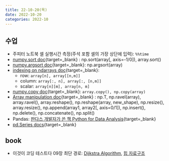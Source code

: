 ```yaml
---
title: 22-10-20(목)
date: 2022-10-20
categories: 2022-10
---
```


## 수업

- 주피터 노트북 셀 실행시간 측정(주석 포함 셀의 가장 상단에 입력): `%%time`
- [numpy.sort doc](https://numpy.org/doc/stable/reference/generated/numpy.sort.html?highlight=sort#numpy.sort){target=_blank} : np.sort(array[, axis=-1/0]), array.sort()
- [numpy.argsort doc](https://numpy.org/doc/stable/reference/generated/numpy.argsort.html?highlight=argsort#numpy.argsort){target=_blank}: np.argsort(array)
- [indexing on ndarrays doc](https://numpy.org/doc/stable/user/basics.indexing.html?highlight=indexing#basic-indexing){target=_blank}:
  - row: `array[n], array[[n,m]]`
  - column: `array[:, n], array[:, [n,m]]`
  - scalar: `array[n][m], array[n, m]`
- [numpy.copy doc](https://numpy.org/doc/stable/reference/generated/numpy.copy.html?highlight=numpy%20copy#numpy.copy){target=_blank}: `array.copy(), np.copy(array)`
- [Array manipulation doc](https://numpy.org/doc/stable/reference/routines.array-manipulation.html){target=_blank} : np.T, np.ravel(array), array.ravel(), array.reshape(), np.reshape(array, new_shape), np.resize(), array.resize(), np.append(array1, array2[, axis=0/1]), np.insert(), np.delete(), np.concatenate(), np.split()
- Pandas: [판다스 개발자가 쓴 책 Python for Data Analysis](https://wesmckinney.com/book/){target=_blank}
- [pd.Series docs](https://pandas.pydata.org/pandas-docs/version/1.4/user_guide/dsintro.html#series){target=_blank}

## book

- 이것이 코딩 테스트다 09장 최단 경로: [Dijkstra Algorithm](../../books/This_is_coding_test/09dijkstra.md), [힙 자료구조](../../books/This_is_coding_test/09heap.md)

